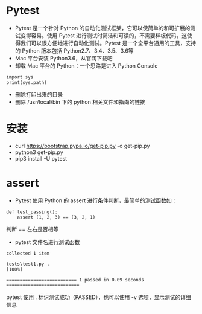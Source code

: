 # Pytest
- Pytest 是一个针对 Python 的自动化测试框架，它可以使简单的和可扩展的测试变得容易。使用 Pytest 进行测试时简洁和可读的，不需要样板代码，这使得我们可以很方便地进行自动化测试。Pytest 是一个全平台通用的工具，支持的 Python 版本包括 Python2.7、3.4、3.5、3.6等
- Mac 平台安装 Python3.6，从官网下载吧
- 卸载 Mac 平台的 Python：一个思路是进入 Python Console
```
import sys
print(sys.path)
```
- 删除打印出来的目录
- 删除 /usr/local/bin 下的 python 相关文件和指向的链接

# 安装
- curl https://bootstrap.pypa.io/get-pip.py -o get-pip.py
- python3 get-pip.py
- pip3 install -U pytest

# assert
- Pytest 使用 Python 的 assert 进行条件判断，最简单的测试函数如：
```
def test_passing():
	assert (1, 2, 3) == (3, 2, 1)
```
判断 == 左右是否相等

- pytest 文件名进行测试函数
```
collected 1 item

tests\test1.py .                                                         [100%]

========================== 1 passed in 0.09 seconds ===========================
```
pytest 使用 . 标识测试成功（PASSED），也可以使用 -v 选项，显示测试的详细信息
